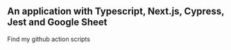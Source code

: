 ## An application with Typescript, Next.js, Cypress, Jest and Google Sheet

Find my github action scripts
